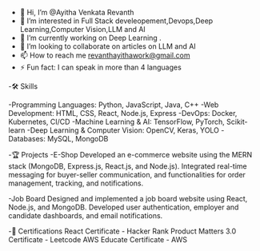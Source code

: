 - 👋 Hi, I’m @Ayitha Venkata Revanth
- 👀 I’m interested in Full Stack develeopement,Devops,Deep Learning,Computer Vision,LLM and AI
- 🌱 I’m currently working on Deep Learning .
- 💞️ I’m looking to collaborate on articles on LLM and AI
- 📫 How to reach me revanthayithawork@gmail.com
- ⚡ Fun fact: I can speak in more than 4 languages

-🛠️ Skills

-Programming Languages: Python, JavaScript, Java, C++
-Web Development: HTML, CSS, React, Node.js, Express
-DevOps: Docker, Kubernetes, CI/CD
-Machine Learning & AI: TensorFlow, PyTorch, Scikit-learn
-Deep Learning & Computer Vision: OpenCV, Keras, YOLO
-Databases: MySQL, MongoDB


-🏆 Projects
-E-Shop
Developed an e-commerce website using the MERN stack (MongoDB, Express.js, React.js, and Node.js). Integrated real-time messaging for buyer-seller communication, and functionalities for order management, tracking, and notifications.

-Job Board
Designed and implemented a job board website using React, Node.js, and MongoDB. Developed user authentication, employer and candidate dashboards, and email notifications.

-📜 Certifications
React Certificate - Hacker Rank
Product Matters 3.0 Certificate - Leetcode
AWS Educate Certificate - AWS
